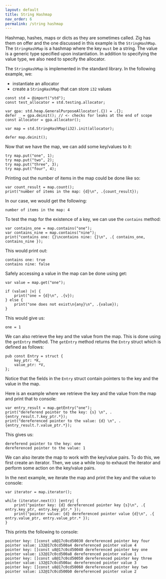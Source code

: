 ```yaml
---
layout: default
title: String Hashmap
nav_order: 6
permalink: /string hashmap
---
```


Hashmap, hashes, maps or dicts as they are sometimes called. Zig has them on offer and the one discussed in this example is the `StringHashMap`. The `StringHashMap` is a hashmap where the key `must` be a string. The value is a generic type specified upon instantiation. In addition to specifying the value type, we also need to specify the allocator.

The `StringHashMap` is implemented in the standard library. In the following example, we:
- instantiate an allocator
- create a `StringHashMap` that can store `i32` values

```zig
const std = @import("std");
const test_allocator = std.testing.allocator;

var gpa: std.heap.GeneralPurposeAllocator(.{}) = .{};
defer _ = gpa.deinit(); // <- checks for leaks at the end of scope
const allocator = gpa.allocator();

var map = std.StringHashMap(i32).init(allocator);

defer map.deinit();
```

Now that we have the map, we can add some key/values to it:

```zig
try map.put("one", 1);
try map.put("two", 2);
try map.put("three", 3);
try map.put("four", 4);
```

Printing out the number of items in the map could be done like so:

```
var count_result = map.count();
print("number of items in the map: {d}\n", .{count_result});
```

In our case, we would get the following:

```
number of items in the map: 4
```

To test the map for the existence of a key, we can use the `contains` method:

```zig
var contains_one = map.contains("one");
var contains_nine = map.contains("nine");
print("contains one: {}\ncontains nine: {}\n", .{ contains_one, contains_nine });
```

This would print out:

```
contains one: true
contains nine: false
```

Safely accessing a value in the map can be done using get:

```zig
var value = map.get("one");

if (value) |v| {
    print("one = {d}\n", .{v});
} else {
    print("one does not exist\n{any}\n", .{value});
}
```

This would give us:

```
one = 1
```

We can also retrieve the key and the value from the map. This is done using the `getEntry` method. The `getEntry` method returns the `Entry` struct which is defined as follows:

```zig
pub const Entry = struct {
    key_ptr: *K,
    value_ptr: *V,
};
```

Notice that the fields in the `Entry` struct contain pointers to the key and the value in the map.

Here is an example where we retrieve the key and the value from the map and print that to console:

```zig
var entry_result = map.getEntry("one");
print("dereferend pointer to the key: {s} \n", .{entry_result.?.key_ptr.*});
print("dereferenced pointer to the value: {d} \n", .{entry_result.?.value_ptr.*});
```

This gives us:

```
dereferend pointer to the key: one
dereferenced pointer to the value: 1
```

We can also iterate the map to work with the key/value pairs. To do this, we first create an iterator. Then, we use a while loop to exhaust the iterator and perform some action on the key/value pairs. 

In the next example, we iterate the map and print the key and the value to console:

```zig
var iterator = map.iterator();

while (iterator.next()) |entry| {
    print("pointer key: {d} dereferenced pointer key {s}\n", .{ entry.key_ptr, entry.key_ptr.* });
    print("pointer value: {d} dereferenced pointer value {d}\n", .{ entry.value_ptr, entry.value_ptr.* });
}
```

This prints the following to console:

```
pointer key: []const u8@17c0cd50030 dereferenced pointer key four
pointer value: i32@17c0cd500a4 dereferenced pointer value 4
pointer key: []const u8@17c0cd50040 dereferenced pointer key one
pointer value: i32@17c0cd500a8 dereferenced pointer value 1
pointer key: []const u8@17c0cd50050 dereferenced pointer key three
pointer value: i32@17c0cd500ac dereferenced pointer value 3
pointer key: []const u8@17c0cd50060 dereferenced pointer key two
pointer value: i32@17c0cd500b0 dereferenced pointer value 2
```